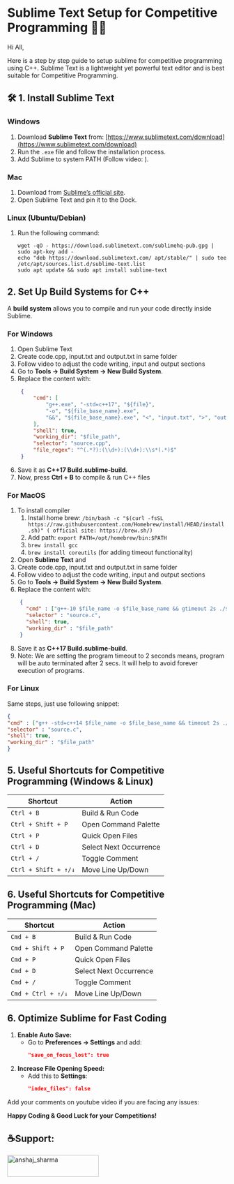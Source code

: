 # Sublime Text Setup for Competitive Programming 👨‍💻

Hi All,

Here is a step by step guide to setup sublime for competitive programming using C++. Sublime Text is a lightweight yet powerful text editor and is best suitable for Competitive Programming.

## 🛠 1. Install Sublime Text
### Windows
1. Download **Sublime Text** from: [https://www.sublimetext.com/download](https://www.sublimetext.com/download)
2. Run the `.exe` file and follow the installation process.
3. Add Sublime to system PATH (Follow video: <LINK>).

### Mac
1. Download from [Sublime’s official site](https://www.sublimetext.com/download).
3. Open Sublime Text and pin it to the Dock.

### Linux (Ubuntu/Debian)
1. Run the following command:
   ```
   wget -qO - https://download.sublimetext.com/sublimehq-pub.gpg | sudo apt-key add -
   echo "deb https://download.sublimetext.com/ apt/stable/" | sudo tee /etc/apt/sources.list.d/sublime-text.list
   sudo apt update && sudo apt install sublime-text
   ```

## 2. Set Up Build Systems for C++
A **build system** allows you to compile and run your code directly inside Sublime.

### For Windows
1. Open Sublime Text
2. Create code.cpp, input.txt and output.txt in same folder
3. Follow video to adjust the code writing, input and output sections <LINK>
4. Go to **Tools → Build System → New Build System**.
5. Replace the content with:
   ```json
    {
        "cmd": [
            "g++.exe", "-std=c++17", "${file}", 
            "-o", "${file_base_name}.exe", 
            "&&", "${file_base_name}.exe", "<", "input.txt", ">", "output.txt"
        ],
        "shell": true,
        "working_dir": "$file_path",
        "selector": "source.cpp",
        "file_regex": "^(.*?):(\\d+):(\\d+):\\s*(.*)$"
    }
   ```
6. Save it as **C++17 Build.sublime-build**.
7. Now, press **Ctrl + B** to compile & run C++ files

### For MacOS
1. To install compiler
   1. Install home brew: `/bin/bash -c "$(curl -fsSL https://raw.githubusercontent.com/Homebrew/install/HEAD/install.sh)" ( official site: https://brew.sh/)`
   2. Add path: `export PATH=/opt/homebrew/bin:$PATH`    
   1. `brew install gcc`
   2. `brew install coreutils` (for adding timeout functionality)
3. Open **Sublime Text** and 
4. Create code.cpp, input.txt and output.txt in same folder
5. Follow video to adjust the code writing, input and output sections <LINK>
6. Go to **Tools → Build System → New Build System**.
7. Replace the content with:
  ```json
      {
        "cmd" : ["g++-10 $file_name -o $file_base_name && gtimeout 2s ./$file_base_name<input.txt>output.txt"], 
        "selector" : "source.c",
        "shell": true,
        "working_dir" : "$file_path"
      }
   ```
8. Save it as **C++17 Build.sublime-build**.
8. Note: We are setting the program timeout to 2 seconds means, program will be auto terminated after 2 secs. It will help to avoid forever execution of programs.

### For Linux
Same steps, just use following snippet:
```json
{
"cmd" : ["g++ -std=c++14 $file_name -o $file_base_name && timeout 2s ./$file_base_name<input.txt>output.txt"], 
"selector" : "source.c",
"shell": true,
"working_dir" : "$file_path"
}
```


## 5. Useful Shortcuts for Competitive Programming (Windows & Linux)
| **Shortcut**  | **Action** |
|--------------|-----------|
| `Ctrl + B` | Build & Run Code |
| `Ctrl + Shift + P` | Open Command Palette |
| `Ctrl + P` | Quick Open Files |
| `Ctrl + D` | Select Next Occurrence |
| `Ctrl + /` | Toggle Comment |
| `Ctrl + Shift + ↑/↓` | Move Line Up/Down |

## 6. Useful Shortcuts for Competitive Programming (Mac)  
| **Shortcut**  | **Action** |
|--------------|-----------|
| `Cmd + B` | Build & Run Code |
| `Cmd + Shift + P` | Open Command Palette |
| `Cmd + P` | Quick Open Files |
| `Cmd + D` | Select Next Occurrence |
| `Cmd + /` | Toggle Comment |
| `Cmd + Ctrl + ↑/↓` | Move Line Up/Down |

## **6. Optimize Sublime for Fast Coding**
1. **Enable Auto Save:**  
   - Go to **Preferences → Settings** and add:  
     ```json
     "save_on_focus_lost": true
     ```
2. **Increase File Opening Speed:**  
   - Add this to **Settings**:
     ```json
     "index_files": false
     ```


Add your comments on youtube video if you are facing any issues: <LINK>

**Happy Coding & Good Luck for your Competitions!**

## ☕Support:
<p><a href="https://www.buymeacoffee.com/anshaj_sharma"> <img align="left" src="https://cdn.buymeacoffee.com/buttons/v2/default-yellow.png" height="50" width="210" alt="anshaj_sharma" /></a></p>
